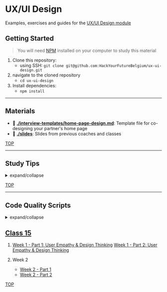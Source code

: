 # UX/UI Design

Examples, exercises and guides for the
[UX/UI Design module](https://home.hackyourfuture.be/curriculum/ux-ui-design)

## Getting Started

> You will need
> [NPM](https://docs.npmjs.com/downloading-and-installing-node-js-and-npm)
> installed on your computer to study this material

1. Clone this repository:
   - using SSH:
     `git clone git@github.com:HackYourFutureBelgium/ux-ui-design.git`
2. navigate to the cloned repository
   - `cd ux-ui-design`
3. Install dependencies:
   - `npm install`

---

## Materials

- 🥚
  **[./interview-templates/home-page-design.md](./interview-templates/home-page-design.md)**:
  Template file for co-designing your partner's home page
- 🥚 **[./slides](./slides)**: Slides from previous coaches and classes

[TOP](#ux-ui-design)

---

## Study Tips

<details>
<summary>expand/collapse</summary>
<br>

- Don't rush, understand! Programming is hard.
  - The examples and exercises will still be there to study later.
  - It's better to fail tests slowly and learn from your mistakes than to pass
    tests quickly and not understand why.
- Don't skip the examples! Understanding and experimenting with working code is
  a very effective way to learn programming.
- Write lots of comments in the examples and exercises. The code in this
  repository is yours to study, modify and re-use in projects.
- Practice
  [Pair Programming](https://home.hackyourfuture.be/students/study-tips/pair-programming):
  two people, one computer.
- Take a look through the
  [Learning From Code](https://home.hackyourfuture.be/students/study-tips/learning-from-code)
  guide for more study tips

### Priorities

If you can't finish all the material in this repository, that's expected!
Anything you don't finish now will always be waiting for you to review when you
need it. These 4 emoji's will help you prioritize your study time and to measure
your progress:

- 🥚: Understanding this material is required, it covers the base skills you'll
  need for this module and the next. You do not need to finish all of them but
  should feel comfortable that you could with enough time.
- 🐣: You have started all of these exercises and feel you could complete them
  all if you just had more time. It may not be easy for you but with effort you
  can make it through.
- 🐥: You have studied the examples and started some exercises if you had time.
  You should have a big-picture understanding of these concepts/skills, but may
  not be confident completing the exercises.
- 🐔: These concepts or skills are not necessary but are related to this module.
  If you are finished with 🥚, 🐣 and 🐥 you can use the 🐔 exercises to push
  yourself without getting distracted from the module's main objectives.

### Hashtags

There's so many examples and exercises in this repository, it's easy to forget
of what you still need to finish or what you want to review again. Luckily
VSCode is really good at searching through folders of code.

You can write hashtags in your comments while you're studying, then search for
those hashtags later so you don't miss anything. Here's some ideas:

- `// #not-done, still a few blanks left` - search for `#not-done` in VScode to
  find all the exercises you've started and not finished
- `// coercion is confusing, #review this again next week` - search for
  `#review` to find the files you need to study again
- ... anything goes! Find the hashtags that work for you

### Study Board

Creating a project board on your GitHub account for tracking your study at HYF
can help you keep track of everything you're learning. You can create the board
at this link: `https://github.com/your_user_name?tab=projects`.

These 4 columns may be helpful:

- **todo**: material you have not studied yet
- **studying**: material you are currently studying
- **to review**: material you want to review again in the future
- **learned**: material you know well enough that you could help your classmates
  learn it

</details>

[TOP](#ux-ui-design)

---

## Code Quality Scripts

<details>
<summary>expand/collapse</summary>
<br>

This repository comes with some scripts to check the quality of this code. You
can run these scripts to check the code provided by HYF, and to check the code
you write when experiment with the examples and complete the exercises.

### `npm run format`

This script will format all of the code in this repository making sure that all
the indentations are correct, the code is easy to read, and letting you know if
there are any syntax errors.

### `npm run spell-check`

This script will check all of the files in your repository for spelling
mistakes. Spelling is not just a detail, is important! Good spelling helps
others read and understand your programs with less effort.

`spell-check` is not so clever though, it doesn't have _all_ possible words in
it's dictionary and it won't know if you _wanted_ to spell a word incorrectly.
If you think one of it's "Unknown word"s is not a problem, you can either ignore
the suggestion or add the word to the `"words": [ ... ],` list in
[.cspell.json](./.cspell.json).

### `npm run lint:md`

This script will [lint](https://en.wikipedia.org/wiki/Lint_%28software%29) all
the Markdown files in this repository, checking for syntax mistakes and other
bad practices. Fixing linting errors will help you learn to write better code by
pointing out your mistakes _before_ they cause problems in your program.

Some linting errors will take some practice to understand and fix, but it will
be a good use of time.

### `npm run lint:css`

Just like `lint:md`, but for `.css` files. This script will lint all of the CSS
files in this repository, letting you know if there are any syntax errors or bad
practices.

### `npm run validate:html`

Validating HTML is sort of like linting, but a little more involved. When you
validate an HTML file the script will not only check the source code, but
actually open the file in a _headless browser_ and check the website for
mistakes.

You can think of a headless browser as a normal browser, but one where you can't
see the web page. They're generally used for testing and validation when it's
not important that a user can interact directly with the web page

</details>

## [Class 15](https://github.com/hackyourfuturebelgium/class-15)

1. [Week 1 - Part 1: User Empathy & Design Thinking](https://vimeo.com/544483531)
   [Week 1 - Part 2: User Empathy & Design Thinking](https://vimeo.com/544484950)

2. Week 2

   - [Week 2 - Part 1](https://vimeo.com/547386915)
   - [Week 2 - Part 2](https://vimeo.com/547387617)

[TOP](#ux-ui-design)
